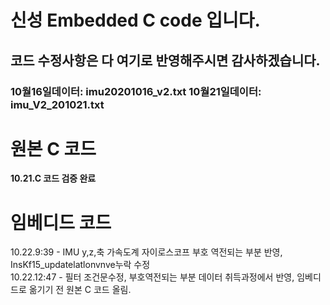 # 신성 Embedded C code 입니다.
## 코드 수정사항은 다 여기로 반영해주시면 감사하겠습니다.
### 10월16일데이터: imu20201016_v2.txt    10월21일데이터: imu_V2_201021.txt  
  
    
  
원본 C 코드
======
**10.21.C 코드 검증 완료**

임베디드 코드
======
10.22.9:39 - IMU y,z,축 가속도계 자이로스코프 부호 역전되는 부분 반영, InsKf15_updatelatlonvnve누락 수정  
10.22.12:47 - 필터 조건문수정, 부호역전되는 부분 데이터 취득과정에서 반영, 임베디드로 옮기기 전 원본 C 코드 올림.  
